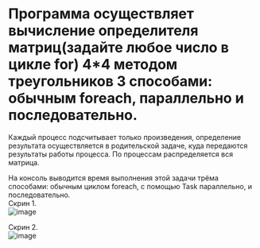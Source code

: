 # Программа осуществляет вычисление определителя матриц(задайте любое число в цикле for) 4*4 методом треугольников 3 способами: обычным foreach, параллельно и последовательно.

Каждый процесс подсчитывает только произведения, определение результата осуществляется в родительской задаче, куда передаются результаты работы процесса. По процессам распределяется вся матрица.  

На консоль выводится время выполнения этой задачи трёма способами: обычным циклом foreach, с помощью Task параллельно, и последовательно.   
Скрин 1.  
![image](https://github.com/GerardoGerardi/Task_Class_ParallelThreading/assets/73798494/bc485ab0-e970-4eb6-a757-159bee20f52d)
 
Скрин 2.  
![image](https://github.com/GerardoGerardi/Task_Class_ParallelThreading/assets/73798494/1cc2f9a0-46a3-4eec-afcc-6589bdaab6f2)

